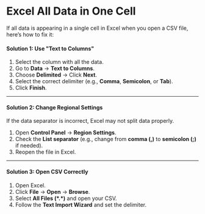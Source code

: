 # Excel All Data in One Cell

If all data is appearing in a single cell in Excel when you open a CSV file, here’s how to fix it:

#### **Solution 1: Use "Text to Columns"**

1. Select the column with all the data.
2. Go to **Data** → **Text to Columns**.
3. Choose **Delimited** → Click **Next**.
4. Select the correct delimiter (e.g., **Comma**, **Semicolon**, or **Tab**).
5. Click **Finish**.

***

#### **Solution 2: Change Regional Settings**

If the data separator is incorrect, Excel may not split data properly.

1. Open **Control Panel** → **Region Settings**.
2. Check the **List separator** (e.g., change from **comma (,)** to **semicolon (;)** if needed).
3. Reopen the file in Excel.

***

#### **Solution 3: Open CSV Correctly**

1. Open Excel.
2. Click **File** → **Open** → **Browse**.
3. Select **All Files (\*.\*)** and open your CSV.
4. Follow the **Text Import Wizard** and set the delimiter.

